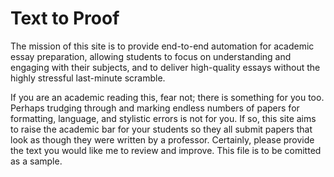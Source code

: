 # Text to Proof

The mission of this site is to provide end-to-end automation for academic essay preparation, allowing students to focus on understanding and engaging with their subjects, and to deliver high-quality essays without the highly stressful last-minute scramble.

If you are an academic reading this, fear not; there is something for you too. Perhaps trudging through and marking endless numbers of papers for formatting, language, and stylistic errors is not for you. If so, this site aims to raise the academic bar for your students so they all submit papers that look as though they were written by a professor.
Certainly, please provide the text you would like me to review and improve.
This file is to be comitted as a sample.
